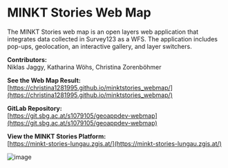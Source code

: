 # MINKT Stories Web Map

The MINKT Stories web map is an open layers web application that integrates data collected in Survey123 as a WFS. The application includes pop-ups, geolocation, an interactive gallery, and layer switchers.

**Contributors:** <br/>
Niklas Jaggy, Katharina Wöhs, Christina Zorenböhmer

**See the Web Map Result:** <br/>
[https://christina1281995.github.io/minktstories_webmap/](https://christina1281995.github.io/minktstories_webmap/)

**GitLab Repository:** <br/>
[https://git.sbg.ac.at/s1079105/geoappdev-webmap](https://git.sbg.ac.at/s1079105/geoappdev-webmap)

**View the MINKT Stories Platform:** <br/>
[https://minkt-stories-lungau.zgis.at/](https://minkt-stories-lungau.zgis.at/)

![image](https://user-images.githubusercontent.com/81073205/143590945-9ffa7b3e-0f4c-4597-8e14-29defc484a87.png)
